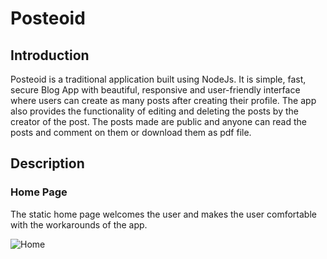 # Posteoid

## Introduction

Posteoid is a traditional application built using NodeJs. It is simple, fast, secure Blog App with beautiful, responsive and user-friendly interface where users can create as many posts after creating their profile. The app also provides the functionality of editing and deleting the posts by the creator of the post. The posts made are public and anyone can read the posts and comment on them or download them as pdf file. 

## Description

### Home Page

The static home page welcomes the user and makes the user comfortable with the workarounds of the app.

![Home](.public/img/readme_imgs/homeSS.png)
